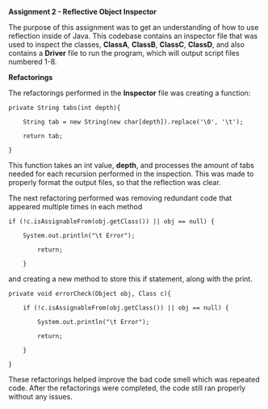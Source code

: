 **Assignment 2 - Reflective Object Inspector**

The purpose of this assignment was to get an understanding of how to use reflection inside of Java. This codebase contains an inspector file that was used to inspect the classes, **ClassA**, **ClassB**, **ClassC**,  **ClassD**, and also contains a **Driver** file to run the program, which will output script files numbered 1-8.

**Refactorings**

The refactorings performed in the **Inspector** file was creating a function: 

    private String tabs(int depth){

		String tab = new String(new char[depth]).replace('\0', '\t');

		return tab;

	} 


This function takes an int value, **depth**, and processes the amount of tabs needed for each recursion performed in the inspection. This was made to properly format the output files, so that the reflection was clear.

The next refactoring performed was removing redundant code that appeared multiple times in each method


    if (!c.isAssignableFrom(obj.getClass()) || obj == null) {

    	System.out.println("\t Error");

    		return;

    	}


and creating a new method to store this if statement, along with the print.

    private void errorCheck(Object obj, Class c){

		if (!c.isAssignableFrom(obj.getClass()) || obj == null) {

    		System.out.println("\t Error");

    		return;

    	}

	}

    
These refactorings helped improve the bad code smell which was repeated code. After the refactorings were completed, the code still ran properly without any issues.

    

